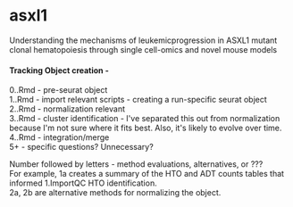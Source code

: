 # asxl1
Understanding the mechanisms of leukemicprogression in ASXL1 mutant clonal hematopoiesis through single cell-omics and novel mouse models

#### Tracking Object creation -  
0.<filename>.Rmd - pre-seurat object   
1.<fn>.Rmd - import relevant scripts - creating a run-specific seurat object   
2.<fn>.Rmd - normalization relevant   
3.<fn>.Rmd - cluster identification - I've separated this out from normalization because I'm not sure where it fits best. Also, it's likely to evolve over time.   
4.<fn>.Rmd - integration/merge   
5+ - specific questions? Unnecessary?   
   
Number followed by letters - method evaluations, alternatives, or ???      
For example, 1a creates a summary of the HTO and ADT counts tables that informed 1.ImportQC HTO identification.     
2a, 2b are alternative methods for normalizing the object.   
